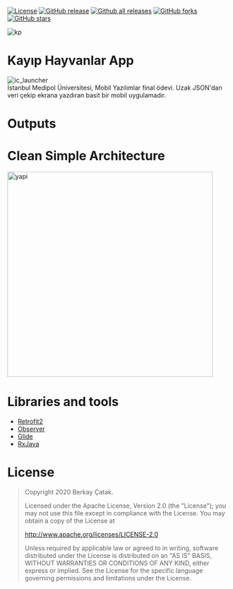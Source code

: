 [![License](https://img.shields.io/badge/License-Apache%202.0-blue.svg)](https://opensource.org/licenses/Apache-2.0)
[![GitHub release](https://img.shields.io/github/release/Naereen/StrapDown.js.svg)](https://github.com/berkaycatak/h5190058berkaycatak/)
[![Github all releases](https://img.shields.io/github/downloads/Naereen/StrapDown.js/total.svg)](https://github.com/berkaycatak/h5190058berkaycatak/)
[![GitHub forks](https://img.shields.io/github/forks/Naereen/StrapDown.js.svg?style=social&label=Fork&maxAge=2592000)](https://github.com/berkaycatak/h5190058berkaycatak/)
[![GitHub stars](https://img.shields.io/github/stars/Naereen/StrapDown.js.svg?style=social&label=Star&maxAge=2592000)](https://github.com/berkaycatak/h5190058berkaycatak/)


![kp](https://user-images.githubusercontent.com/34205493/105361727-08fb1380-5c0b-11eb-8290-3aee31b2527c.png)

# Kayıp Hayvanlar App
![ic_launcher](https://user-images.githubusercontent.com/34205493/105362519-0d73fc00-5c0c-11eb-8f36-c0a8c82bd6e7.png)
<br>
İstanbul Medipol Üniversitesi, Mobil Yazılımlar final ödevi. Uzak JSON'dan veri çekip ekrana yazdıran basit bir mobil uygulamadır.
<br>
# Outputs
# Clean Simple Architecture
<img width="465" alt="yapi" src="https://user-images.githubusercontent.com/34205493/105364094-cdae1400-5c0d-11eb-8695-4f568dabf3f3.png">


# Libraries and tools
<ul>
  <li><a href="https://square.github.io/retrofit/">Retrofit2</a></li>
  <li><a href="https://developer.android.com/reference/android/arch/lifecycle/Observer">Observer</a></li>
  <li><a href="https://bumptech.github.io/glide/doc/download-setup.html">Glide</a></li>
  <li><a href="https://github.com/ReactiveX/RxJava">RxJava</a></li>
</ul>

# License

> Copyright 2020 Berkay Çatak.
>
> Licensed under the Apache License, Version 2.0 (the "License"); you may not use this file except in compliance with the License. You may obtain a copy of the License at
>
> http://www.apache.org/licenses/LICENSE-2.0
>
> Unless required by applicable law or agreed to in writing, software distributed under the License is distributed on an "AS IS" BASIS, WITHOUT WARRANTIES OR CONDITIONS OF ANY KIND, either express or implied. See the License for the specific language governing permissions and limitations under the License.
>
